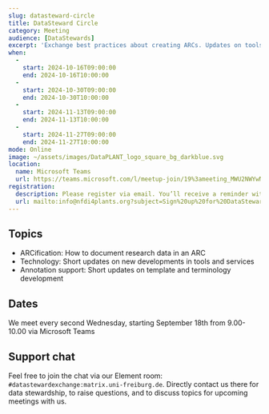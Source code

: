 ```yaml
---
slug: datasteward-circle
title: DataSteward Circle
category: Meeting
audience: [DataStewards]
excerpt: 'Exchange best practices about creating ARCs. Updates on tools and services as well as annotation support, that will make your work as Data Stewards easier.'
when:
  -
    start: 2024-10-16T09:00:00
    end: 2024-10-16T10:00:00
  -
    start: 2024-10-30T09:00:00
    end: 2024-10-30T10:00:00
  -
    start: 2024-11-13T09:00:00
    end: 2024-11-13T10:00:00
  -
    start: 2024-11-27T09:00:00
    end: 2024-11-27T10:00:00
mode: Online
image: ~/assets/images/DataPLANT_logo_square_bg_darkblue.svg
location:
  name: Microsoft Teams
  url: https://teams.microsoft.com/l/meetup-join/19%3ameeting_MWU2NWYwNTYtYmY3OS00OWZkLThkM2YtNWQzMWJlODAwZWZl%40thread.v2/0?context=%7b%22Tid%22%3a%229071867c-98f0-4006-89aa-4e4fd55af39d%22%2c%22Oid%22%3a%221c9911a0-ac64-4f61-8904-9ec3eeb64f98%22%7d
registration: 
  description: Please register via email. You’ll receive a reminder with a short agenda shortly before each meeting.
  url: mailto:info@nfdi4plants.org?subject=Sign%20up%20for%20DataSteward%20Circle%20mailing%20list&body=Dear%20DataPLANT%2C%20%0A%0Aplease%20sign%20me%20up%20for%20the%20DataSteward%20Cirlce%20mailing%20list.%20
---
```


## Topics

- ARCification: How to document research data in an ARC
- Technology: Short updates on new developments in tools and services
- Annotation support: Short updates on template and terminology development

## Dates

We meet every second Wednesday, starting September 18th from 9.00-10.00 via Microsoft Teams




## Support chat

Feel free to join the chat via our Element room: `#datastewardexchange:matrix.uni-freiburg.de`. Directly contact us there for data stewardship, to raise questions, and to discuss topics for upcoming meetings with us.
